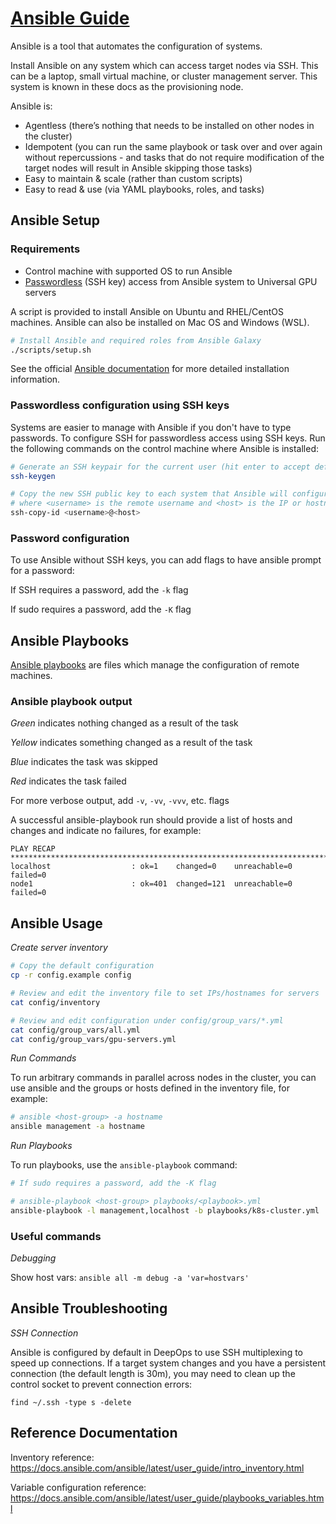 [Ansible Guide](https://www.ansible.com/overview/how-ansible-works)
===

Ansible is a tool that automates the configuration of systems.

Install Ansible on any system which can access target nodes via SSH. This can be a laptop, small virtual machine, or cluster management server. This system is known in these docs as the provisioning node.

Ansible is:
* Agentless (there’s nothing that needs to be installed on other nodes in the cluster)
* Idempotent (you can run the same playbook or task over and over again without repercussions - and tasks that do not require modification of the target nodes will result in Ansible skipping those tasks)
* Easy to maintain & scale (rather than custom scripts)
* Easy to read & use (via YAML playbooks, roles, and tasks)


## Ansible Setup

### Requirements

* Control machine with supported OS to run Ansible
* [Passwordless](docs/ANSIBLE.md#passwordless-configuration-using-ssh-keys) (SSH key) access from Ansible system to Universal GPU servers

A script is provided to install Ansible on Ubuntu and RHEL/CentOS machines. Ansible can also be installed on Mac OS and Windows (WSL).

```sh
# Install Ansible and required roles from Ansible Galaxy
./scripts/setup.sh
```

See the official [Ansible documentation](https://docs.ansible.com/ansible/latest/installation_guide/intro_installation.html)
for more detailed installation information.

### Passwordless configuration using SSH keys

Systems are easier to manage with Ansible if you don't have to type passwords. To configure SSH for passwordless
access using SSH keys. Run the following commands on the control machine where Ansible is installed:

```sh
# Generate an SSH keypair for the current user (hit enter to accept defaults)
ssh-keygen

# Copy the new SSH public key to each system that Ansible will configure
# where <username> is the remote username and <host> is the IP or hostname of the remote system
ssh-copy-id <username>@<host>
```

### Password configuration

To use Ansible without SSH keys, you can add flags to have ansible prompt for a password:

If SSH requires a password, add the `-k` flag

If sudo requires a password, add the `-K` flag

## Ansible Playbooks

[Ansible playbooks](https://docs.ansible.com/ansible/latest/user_guide/playbooks.html) are files which
manage the configuration of remote machines.

### Ansible playbook output

*Green* indicates nothing changed as a result of the task

*Yellow* indicates something changed as a result of the task

*Blue* indicates the task was skipped

*Red* indicates the task failed


For more verbose output, add `-v`, `-vv`, `-vvv`, etc. flags

A successful ansible-playbook run should provide a list of hosts and changes
and indicate no failures, for example:

```console
PLAY RECAP ************************************************************************************************************
localhost                  : ok=1    changed=0    unreachable=0    failed=0
node1                      : ok=401  changed=121  unreachable=0    failed=0
```

## Ansible Usage

_Create server inventory_

```sh
# Copy the default configuration
cp -r config.example config

# Review and edit the inventory file to set IPs/hostnames for servers
cat config/inventory

# Review and edit configuration under config/group_vars/*.yml
cat config/group_vars/all.yml
cat config/group_vars/gpu-servers.yml
```

_Run Commands_

To run arbitrary commands in parallel across nodes in the cluster, you can use ansible and the groups or hosts defined in the inventory file, for example:

```sh
# ansible <host-group> -a hostname
ansible management -a hostname
```

_Run Playbooks_

To run playbooks, use the `ansible-playbook` command:

```sh
# If sudo requires a password, add the -K flag

# ansible-playbook <host-group> playbooks/<playbook>.yml
ansible-playbook -l management,localhost -b playbooks/k8s-cluster.yml
```

### Useful commands

_Debugging_

Show host vars: `ansible all -m debug -a 'var=hostvars'`

## Ansible Troubleshooting

_SSH Connection_

Ansible is configured by default in DeepOps to use SSH multiplexing to speed up connections. If a target system changes and you have a persistent connection (the default length is 30m), you may need to clean up the control socket to prevent connection errors:

```
find ~/.ssh -type s -delete
```

## Reference Documentation

Inventory reference: https://docs.ansible.com/ansible/latest/user_guide/intro_inventory.html

Variable configuration reference: https://docs.ansible.com/ansible/latest/user_guide/playbooks_variables.html
